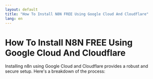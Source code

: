 ```yaml
---
layout: default
title: "How To Install N8N FREE Using Google Cloud And Cloudflare"
lang: en
---
```


# How To Install N8N FREE Using Google Cloud And Cloudflare

Installing n8n using Google Cloud and Cloudflare provides a robust and secure setup. Here's a breakdown of the process: